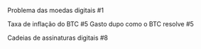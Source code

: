 Problema das moedas digitais #1



Taxa de inflação do BTC #5
Gasto dupo como o BTC resolve #5

Cadeias de assinaturas digitais #8
